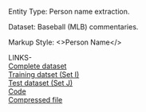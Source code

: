Entity Type: Person name extraction.

Dataset: Baseball (MLB) commentaries.

Markup Style: <>Person Name</>

LINKS-<br />
[Complete dataset](https://github.com/Karan6Dharni/Data-Science-Project-1/tree/master/Complete%20Dataset) <br />
[Training datset (Set I)](https://github.com/Karan6Dharni/Data-Science-Project-1/tree/master/train_set) <br />
[Test dataset (Set J)](https://github.com/Karan6Dharni/Data-Science-Project-1/tree/master/test_set) <br />
[Code](https://github.com/Karan6Dharni/Data-Science-Project-1) <br />
[Compressed file](https://github.com/Karan6Dharni/Data-Science-Project-1/blob/master/DS_Project1.zip)
